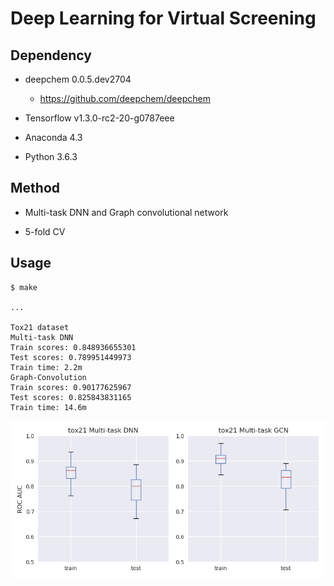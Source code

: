 Deep Learning for Virtual Screening
===================================

Dependency
----------

- deepchem 0.0.5.dev2704
    * https://github.com/deepchem/deepchem

- Tensorflow v1.3.0-rc2-20-g0787eee

- Anaconda 4.3

- Python 3.6.3


Method
------

- Multi-task DNN and Graph convolutional network

- 5-fold CV


Usage
-----

    $ make
    
    ...
     
    Tox21 dataset
    Multi-task DNN
    Train scores: 0.848936655301
    Test scores: 0.789951449973
    Train time: 2.2m
    Graph-Convolution
    Train scores: 0.90177625967
    Test scores: 0.825843831165
    Train time: 14.6m

![tox21 plot](https://raw.githubusercontent.com/ktaneishi/dlvs/master/log/tox21.png)
